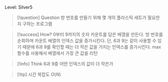 Level: Silver5

> [!question] Question
> 방 번호를 만들기 위해 몇 개의 플라스틱 세트가 필요한지 구하는 프로그램

> [!success] How?
> 0부터 9까지의 숫자 카운트를 담은 배열을 만든다.
> 방 번호를 순회하며 카운트 배열의 인덱스 값을 증가시킨다.
> 단, 6과 9는 같이 사용할 수 있기 때문에 6과 9를 확인할 때는 더 작은 값을 가지는 인덱스를 증가시킨다.
> max함수를 사용해서 배열에서 가장 큰 값을 리턴

> [!info] Think
> 6과 9중 어떤 인덱스의 값이 더 작은가

> [!tip] 시간 복잡도
> $O(N)$
